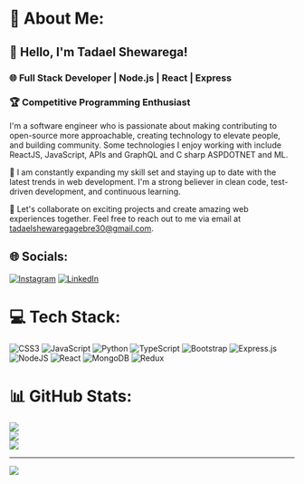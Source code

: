 

<!--
**iamTadaeltadi/iamTadaeltadi** is a ✨ _special_ ✨ repository because its `README.md` (this file) appears on your GitHub profile.

Here are some ideas to get you started:

- 🔭 I’m currently working on ...
- 🌱 I’m currently learning ...
- 👯 I’m looking to collaborate on ...
- 🤔 I’m looking for help with ...
- 💬 Ask me about ...
- 📫 How to reach me: ...
- 😄 Pronouns: ...
- ⚡ Fun fact: ...
-->
# 💫 About Me:

## 👋 Hello, I'm Tadael Shewarega!

### 🌐 Full Stack Developer | Node.js | React | Express

### 🏆 Competitive Programming Enthusiast

I'm a software engineer who is passionate about making contributing to open-source more approachable, creating technology to elevate people, and building community. Some technologies I enjoy working with include ReactJS,  JavaScript, APIs  and GraphQL and C sharp ASPDOTNET and ML.

🚀 I am constantly expanding my skill set and staying up to date with the latest trends in web development. I'm a strong believer in clean code, test-driven development, and continuous learning.

🌟 Let's collaborate on exciting projects and create amazing web experiences together. Feel free to reach out to me via email at tadaelshewaregagebre30@gmail.com.



## 🌐 Socials:
[![Instagram](https://img.shields.io/badge/Instagram-%23E4405F.svg?logo=Instagram&logoColor=white)](https://instagram.com/tadael_shewaregaa) [![LinkedIn](https://img.shields.io/badge/LinkedIn-%230077B5.svg?logo=linkedin&logoColor=white)](https://linkedin.com/in/https://www.linkedin.com/in/tadael-shewarega-a50613255/) 

# 💻 Tech Stack:
![CSS3](https://img.shields.io/badge/css3-%231572B6.svg?style=for-the-badge&logo=css3&logoColor=white) ![JavaScript](https://img.shields.io/badge/javascript-%23323330.svg?style=for-the-badge&logo=javascript&logoColor=%23F7DF1E) ![Python](https://img.shields.io/badge/python-3670A0?style=for-the-badge&logo=python&logoColor=ffdd54) ![TypeScript](https://img.shields.io/badge/typescript-%23007ACC.svg?style=for-the-badge&logo=typescript&logoColor=white) ![Bootstrap](https://img.shields.io/badge/bootstrap-%23563D7C.svg?style=for-the-badge&logo=bootstrap&logoColor=white) ![Express.js](https://img.shields.io/badge/express.js-%23404d59.svg?style=for-the-badge&logo=express&logoColor=%2361DAFB) ![NodeJS](https://img.shields.io/badge/node.js-6DA55F?style=for-the-badge&logo=node.js&logoColor=white) ![React](https://img.shields.io/badge/react-%2320232a.svg?style=for-the-badge&logo=react&logoColor=%2361DAFB) ![MongoDB](https://img.shields.io/badge/MongoDB-%234ea94b.svg?style=for-the-badge&logo=mongodb&logoColor=white) ![Redux](https://img.shields.io/badge/redux-%23593d88.svg?style=for-the-badge&logo=redux&logoColor=white)
# 📊 GitHub Stats:
![](https://github-readme-stats.vercel.app/api?username=iamTadaeltadi&theme=dark&hide_border=false&include_all_commits=false&count_private=false)<br/>
![](https://github-readme-streak-stats.herokuapp.com/?user=iamTadaeltadi&theme=dark&hide_border=false)<br/>
![](https://github-readme-stats.vercel.app/api/top-langs/?username=iamTadaeltadi&theme=dark&hide_border=false&include_all_commits=false&count_private=false&layout=compact)

---
[![](https://visitcount.itsvg.in/api?id=iamTadaeltadi&icon=0&color=0)](https://visitcount.itsvg.in)

<!-- Proudly created with GPRM ( https://gprm.itsvg.in ) -->
